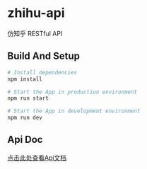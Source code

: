 # zhihu-api
仿知乎 RESTful API

## Build And Setup

```bash
# Install dependencies
npm install

# Start the App in production environment
npm run start

# Start the App in development environment
npm run dev
```
## Api Doc

[点击此处查看Api文档](https://documenter.getpostman.com/view/3723332/SzKPUfrp "Api Doc")
